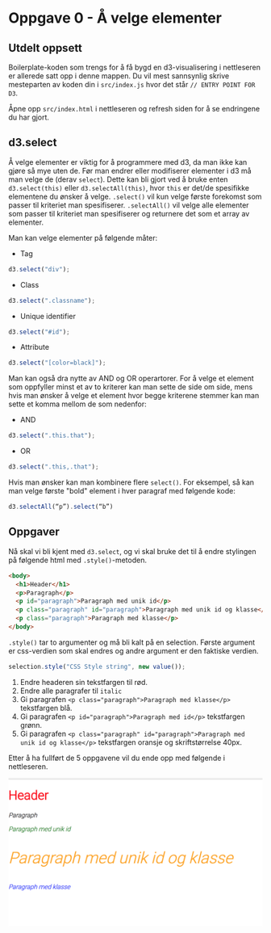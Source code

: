 # Oppgave 0 - Å velge elementer

## Utdelt oppsett

Boilerplate-koden som trengs for å få bygd en d3-visualisering i nettleseren er allerede satt opp i denne mappen. Du vil mest sannsynlig skrive mesteparten av koden din i `src/index.js` hvor det står `// ENTRY POINT FOR D3`.

Åpne opp `src/index.html` i nettleseren og refresh siden for å se endringene du har gjort.

## d3.select

Å velge elementer er viktig for å programmere med d3, da man ikke kan gjøre så mye uten de. Før man endrer eller modifiserer elementer i d3 må man velge de (derav `select`). Dette kan bli gjort ved å bruke enten `d3.select(this)` eller `d3.selectAll(this)`, hvor `this` er det/de spesifikke elementene du ønsker å velge. `.select()` vil kun velge første forekomst som passer til kriteriet man spesifiserer. `.selectAll()` vil velge alle elementer som passer til kriteriet man spesifiserer og returnere det som et array av elementer.

Man kan velge elementer på følgende måter:

* Tag

```javascript
d3.select("div");
```

* Class

```javascript
d3.select(".classname");
```

* Unique identifier

```javascript
d3.select("#id");
```

* Attribute

```javascript
d3.select("[color=black]");
```

Man kan også dra nytte av AND og OR operartorer. For å velge et element som oppfyller minst et av to kriterer kan man sette de side om side, mens hvis man ønsker å velge et element hvor begge kriterene stemmer kan man sette et komma mellom de som nedenfor:

* AND

```javascript
d3.select(".this.that");
```

* OR

```javascript
d3.select(".this,.that");
```

Hvis man ønsker kan man kombinere flere `select()`. For eksempel, så kan man velge første "bold" element i hver paragraf med følgende kode:

```javascript
d3.selectAll(“p”).select(“b”)
```

## Oppgaver

Nå skal vi bli kjent med `d3.select`, og vi skal bruke det til å endre stylingen på følgende html med `.style()`-metoden.

```html
<body>
  <h1>Header</h1>
  <p>Paragraph</p>
  <p id="paragraph">Paragraph med unik id</p>
  <p class="paragraph" id="paragraph">Paragraph med unik id og klasse</p>
  <p class="paragraph">Paragraph med klasse</p>
</body>
```

`.style()` tar to argumenter og må bli kalt på en selection. Første argument er css-verdien som skal endres og andre argument er den faktiske verdien.

```javascript
selection.style("CSS Style string", new value());
```

1. Endre headeren sin tekstfargen til rød.
2. Endre alle paragrafer til `italic`
3. Gi paragrafen `<p class="paragraph">Paragraph med klasse</p>` tekstfargen blå.
4. Gi paragrafen `<p id="paragraph">Paragraph med id</p>` tekstfargen grønn.
5. Gi paragrafen `<p class="paragraph" id="paragraph">Paragraph med unik id og klasse</p>` tekstfargen oransje og skriftstørrelse 40px.

Etter å ha fullført de 5 oppgavene vil du ende opp med følgende i nettleseren.

![Resultat selections](../../img/selections.png)
